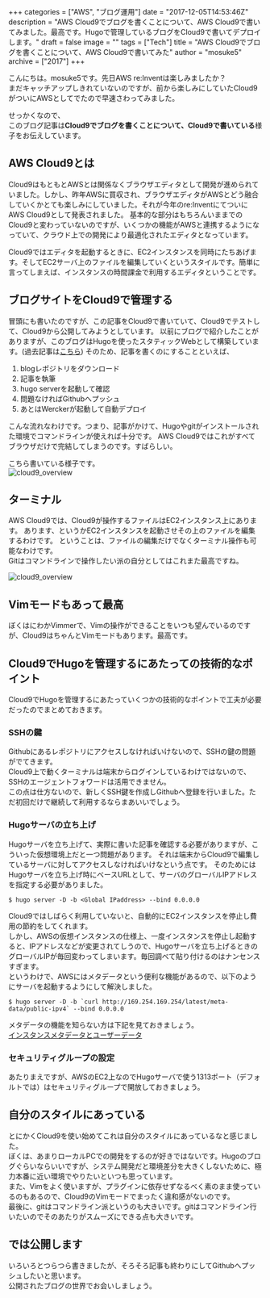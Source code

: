 +++
categories = ["AWS", "ブログ運用"]
date = "2017-12-05T14:53:46Z"
description = "AWS Cloud9でブログを書くことについて、AWS Cloud9で書いてみました。最高です。Hugoで管理しているブログをCloud9で書いてデプロイします。"
draft = false
image = ""
tags = ["Tech"]
title = "AWS Cloud9でブログを書くことについて、AWS Cloud9で書いてみた"
author = "mosuke5"
archive = ["2017"]
+++

こんにちは。mosuke5です。先日AWS re:Inventは楽しみましたか？  
まだキャッチアップしきれていないのですが、前から楽しみにしていたCloud9がついにAWSとしてでたので早速さわってみました。

せっかくなので、  
このブログ記事は**Cloud9でブログを書くことについて、Cloud9で書いている**様子をお伝えしています。
<!--more-->

## AWS Cloud9とは
Cloud9はもともとAWSとは関係なくブラウザエディタとして開発が進められていました。しかし、昨年AWSに買収され、ブラウザエディタがAWSとどう融合していくかとても楽しみにしていました。それが今年のre:InventにてついにAWS Cloud9として発表されました。
基本的な部分はもちろんいままでのCloud9と変わっていないのですが、いくつかの機能がAWSと連携するようになっていて、クラウド上での開発により最適化されたエディタとなっています。

Cloud9ではエディタを起動するときに、EC2インスタンスを同時にたちあげます。そしてEC2サーバ上のファイルを編集していくというスタイルです。簡単に言ってしまえば、インスタンスの時間課金で利用するエディタということです。

## ブログサイトをCloud9で管理する
冒頭にも書いたのですが、この記事をCloud9で書いていて、Cloud9でテストして、Cloud9から公開してみようとしています。
以前にブログで紹介したことがありますが、このブログはHugoを使ったスタティックWebとして構築しています。(過去記事は[こちら](https://blog.mosuke.tech/entry/2017/05/28/blog_migration/))
そのため、記事を書くのにすることといえば、

1. blogレポジトリをダウンロード
2. 記事を執筆
3. hugo serverを起動して確認
4. 問題なければGithubへプッシュ
5. あとはWerckerが起動して自動デプロイ

こんな流れなわけです。つまり、記事がかけて、Hugoやgitがインストールされた環境でコマンドラインが使えれば十分です。
AWS Cloud9ではこれがすべてブラウザだけで完結してしまうのです。すばらしい。

こちら書いている様子です。  
![cloud9_overview](/image/aws_cloud9_overview.png)

## ターミナル
AWS Cloud9では、Cloud9が操作するファイルはEC2インスタンス上にあります。
あります、というかEC2インスタンスを起動させその上のファイルを編集するわけです。
ということは、ファイルの編集だけでなくターミナル操作も可能なわけです。  
Gitはコマンドラインで操作したい派の自分としてはこれまた最高ですね。

![cloud9_overview](/image/aws_cloud9_terminal.gif)

## Vimモードもあって最高
ぼくはにわかVimmerで、Vimの操作ができることをいつも望んでいるのですが、Cloud9はちゃんとVimモードもあります。最高です。

## Cloud9でHugoを管理するにあたっての技術的なポイント
Cloud9でHugoを管理するにあたっていくつかの技術的なポイントで工夫が必要だったのでまとめておきます。

### SSHの鍵
Githubにあるレポジトリにアクセスしなければいけないので、SSHの鍵の問題がでてきます。  
Cloud9上で動くターミナルは端末からログインしているわけではないので、SSHのエージェントフォワードは活用できません。  
この点は仕方ないので、新しくSSH鍵を作成しGithubへ登録を行いました。ただ初回だけで継続して利用するならまあいいでしょう。

### Hugoサーバの立ち上げ
Hugoサーバを立ち上げて、実際に書いた記事を確認する必要がありますが、こういった仮想環境上だと一つ問題があります。
それは端末からCloud9で編集しているサーバに対してアクセスしなければいけなという点です。
そのためにはHugoサーバを立ち上げ時にベースURLとして、サーバのグローバルIPアドレスを指定する必要がありました。

```
$ hugo server -D -b <Global IPaddress> --bind 0.0.0.0
```

Cloud9ではしばらく利用していないと、自動的にEC2インスタンスを停止し費用の節約をしてくれます。  
しかし、AWSの仮想インスタンスの仕様上、一度インスタンスを停止し起動すると、IPアドレスなどが変更されてしうので、Hugoサーバを立ち上げるときのグローバルIPが毎回変わってしまいます。毎回調べて貼り付けるのはナンセンスすぎます。  
というわけで、AWSにはメタデータという便利な機能があるので、以下のようにサーバを起動するようにして解決しました。

```
$ hugo server -D -b `curl http://169.254.169.254/latest/meta-data/public-ipv4` --bind 0.0.0.0
```

メタデータの機能を知らない方は下記を見ておきましょう。  
[インスタンスメタデータとユーザーデータ](http://docs.aws.amazon.com/ja_jp/AWSEC2/latest/UserGuide/ec2-instance-metadata.html)

### セキュリティグループの設定
あたりまえですが、AWSのEC2上なのでHugoサーバで使う1313ポート（デフォルトでは）はセキュリティグループで開放しておきましょう。

## 自分のスタイルにあっている
とにかくCloud9を使い始めてこれは自分のスタイルにあっているなと感じました。  
ぼくは、あまりローカルPCでの開発をするのが好きではないです。Hugoのブログぐらいならいいですが、システム開発だと環境差分を大きくしないために、極力本番に近い環境でやりたいといつも思っています。  
また、Vimをよく使いますが、プラグインに依存せずなるべく素のまま使っているのもあるので、Cloud9のVimモードでまったく違和感がないのです。  
最後に、gitはコマンドライン派というのも大きいです。gitはコマンドライン行いたいのでそのあたりがスムーズにできる点も大きいです。

## では公開します
いろいろとつらつら書きましたが、そろそろ記事も終わりにしてGithubへプッシュしたいと思います。  
公開されたブログの世界でお会いしましょう。
